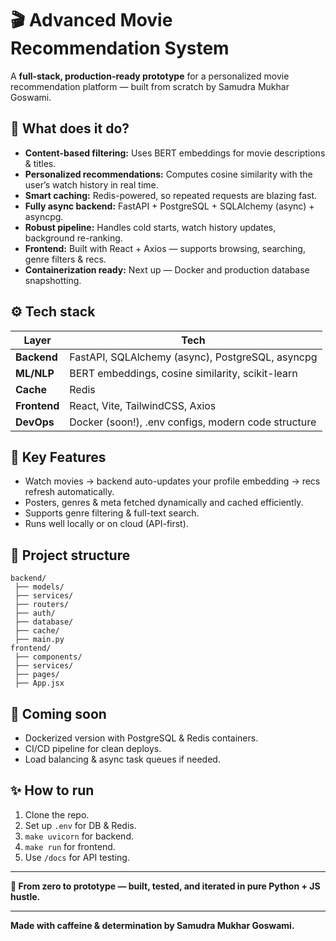 # 🎬 Advanced Movie Recommendation System

A **full-stack, production-ready prototype** for a personalized movie recommendation platform — built from scratch by Samudra Mukhar Goswami.

## 🚀 What does it do?

* **Content-based filtering:** Uses BERT embeddings for movie descriptions & titles.
* **Personalized recommendations:** Computes cosine similarity with the user’s watch history in real time.
* **Smart caching:** Redis-powered, so repeated requests are blazing fast.
* **Fully async backend:** FastAPI + PostgreSQL + SQLAlchemy (async) + asyncpg.
* **Robust pipeline:** Handles cold starts, watch history updates, background re-ranking.
* **Frontend:** Built with React + Axios — supports browsing, searching, genre filters & recs.
* **Containerization ready:** Next up — Docker and production database snapshotting.

## ⚙️ Tech stack

| Layer        | Tech                                                |
| ------------ | --------------------------------------------------- |
| **Backend**  | FastAPI, SQLAlchemy (async), PostgreSQL, asyncpg    |
| **ML/NLP**   | BERT embeddings, cosine similarity, scikit-learn    |
| **Cache**    | Redis                                               |
| **Frontend** | React, Vite, TailwindCSS, Axios                     |
| **DevOps**   | Docker (soon!), .env configs, modern code structure |

## 📌 Key Features

* Watch movies → backend auto-updates your profile embedding → recs refresh automatically.
* Posters, genres & meta fetched dynamically and cached efficiently.
* Supports genre filtering & full-text search.
* Runs well locally or on cloud (API-first).

## 📂 Project structure

```
backend/
 ├── models/
 ├── services/
 ├── routers/
 ├── auth/
 ├── database/
 ├── cache/
 ├── main.py
frontend/
 ├── components/
 ├── services/
 ├── pages/
 ├── App.jsx
```

## 🐳 Coming soon

* Dockerized version with PostgreSQL & Redis containers.
* CI/CD pipeline for clean deploys.
* Load balancing & async task queues if needed.

## ✨ How to run

1. Clone the repo.
2. Set up `.env` for DB & Redis.
3. `make uvicorn` for backend.
4. `make run` for frontend.
5. Use `/docs` for API testing.

---

**🫡 From zero to prototype — built, tested, and iterated in pure Python + JS hustle.**

---

**Made with caffeine & determination by Samudra Mukhar Goswami.**
